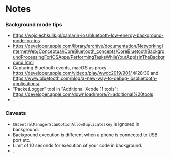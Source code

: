 #  Notes

### Background mode tips
- https://wojciechkulik.pl/xamarin-ios/bluetooth-low-energy-background-mode-on-ios
- https://developer.apple.com/library/archive/documentation/NetworkingInternetWeb/Conceptual/CoreBluetooth_concepts/CoreBluetoothBackgroundProcessingForIOSApps/PerformingTasksWhileYourAppIsInTheBackground.html
- Capturing Bluetooth events, macOS as proxy — https://developer.apple.com/videos/play/wwdc2019/901/ @28:30 and https://www.bluetooth.com/blog/a-new-way-to-debug-iosbluetooth-applications/
- "PacketLogger" tool in "Additional Xcode 11 tools": https://developer.apple.com/download/more/?=additional%20tools
- ...

### Caveats
- `CBCentralManagerScanOptionAllowDuplicatesKey` is ignored in background.
- Background execution is different when a phone is connected to USB port etc.
- Limit of 10 seconds for execution of your code in background.
- …
